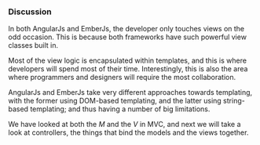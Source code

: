### Discussion

In both AngularJs and EmberJs,
the developer only touches views on the odd occasion.
This is because both frameworks have such powerful view classes built in.

Most of the view logic is encapsulated within templates,
and this is where developers will spend most of their time.
Interestingly, this is also the area where programmers and designers will
require the most collaboration.

AngularJs and EmberJs take very different approaches towards templating,
with the former using DOM-based templating,
and the latter using string-based templating;
and thus having a number of big limitations.

We have looked at both the *M* and the *V* in MVC,
and next we will take a look at controllers,
the things that bind the models and the views together.
